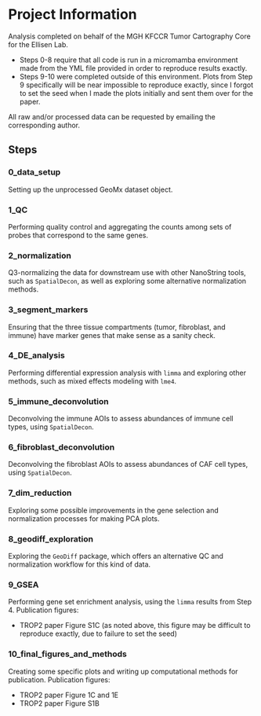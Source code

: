 # Project Information
Analysis completed on behalf of the MGH KFCCR Tumor Cartography Core for the Ellisen Lab. 
- Steps 0-8 require that all code is run in a micromamba environment made from the YML file provided in order to reproduce results exactly.
- Steps 9-10 were completed outside of this environment. Plots from Step 9 specifically will be near impossible to reproduce exactly, since I forgot to set the seed when I made the plots initially and sent them over for the paper.

All raw and/or processed data can be requested by emailing the corresponding author.

## Steps
### 0_data_setup
Setting up the unprocessed GeoMx dataset object.

### 1_QC
Performing quality control and aggregating the counts among sets of probes that correspond to the same genes.

### 2_normalization
Q3-normalizing the data for downstream use with other NanoString tools, such as `SpatialDecon`, as well as exploring some alternative normalization methods.

### 3_segment_markers
Ensuring that the three tissue compartments (tumor, fibroblast, and immune) have marker genes that make sense as a sanity check.

### 4_DE_analysis
Performing differential expression analysis with `limma` and exploring other methods, such as mixed effects modeling with `lme4`.

### 5_immune_deconvolution
Deconvolving the immune AOIs to assess abundances of immune cell types, using `SpatialDecon`.

### 6_fibroblast_deconvolution
Deconvolving the fibroblast AOIs to assess abundances of CAF cell types, using `SpatialDecon`.

### 7_dim_reduction
Exploring some possible improvements in the gene selection and normalization processes for making PCA plots.

### 8_geodiff_exploration
Exploring the `GeoDiff` package, which offers an alternative QC and normalization workflow for this kind of data.

### 9_GSEA
Performing gene set enrichment analysis, using the `limma` results from Step 4. Publication figures: 
- TROP2 paper Figure S1C (as noted above, this figure may be difficult to reproduce exactly, due to failure to set the seed)

### 10_final_figures_and_methods
Creating some specific plots and writing up computational methods for publication. Publication figures: 
- TROP2 paper Figure 1C and 1E
- TROP2 paper Figure S1B

